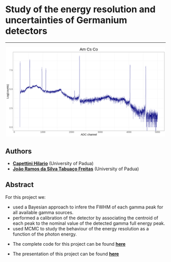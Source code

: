# Study of the energy resolution and uncertainties of Germanium detectors
***

<p align="center">
    <img src="https://github.com/jtfreitas/AdSt_project/blob/main/graphs/data_AmCsCo.png" alt="Drawing" style="width: 500px"/>
</p>





## Authors

* [**Capettini Hilario**](https://github.com/hcapettini2) (University of Padua)
* [**João Ramos da Silva Tabuaço Freitas**](https://github.com/jtfreitas) (University of Padua)





## Abstract
For this project we:
+ used a Bayesian approach to infere the FWHM of each gamma peak for all available gamma sources.
+ performed a calibration of the detector by associating the centroid of each peak to the nominal value of the detected gamma full energy peak.
+ used MCMC to study the behaviour of the energy resolution as a function of the photon energy.

* The complete code for this project can be found [**here**](https://github.com/jtfreitas/AdSt_project/blob/main/Project.ipynb)

* The presentation of this project can be found [**here**](https://github.com/jtfreitas/AdSt_project/blob/main/Presentation.pdf)

